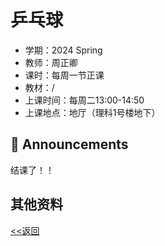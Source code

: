 # 乒乓球

* 学期：2024 Spring
* 教师：周正卿
* 课时：每周一节正课
* 教材：/
* 上课时间：每周二13:00-14:50
* 上课地点：地厅（理科1号楼地下）

## 📢 Announcements
结课了！！

## 其他资料

[<<返回](university_courses)